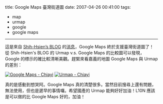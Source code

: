 title: Google Maps 臺灣街道圖
date: 2007-04-26 00:41:00
tags: 
- map
- urmap
- google
- google maps
---

這是來自 [Shih-Hsien’s BLOG](http://sanwangx.brain-c.com/) 的[消息](http://sanwangx.brain-c.com/archives/2007_04/25_283/)，Google Maps 終於支援臺灣街道圖了！從 Shih-Hsien's BLOG 的 Urmap v.s. Google Maps 的比較圖可以發現，Google 的標示的確比較清晰美觀。趕緊來看嘉義的地圖 Google Maps 與 Urmap 的差別：

[![Google Maps - Chiayi](http://farm1.static.flickr.com/199/472576546_c2c8f1539d.jpg)](http://www.flickr.com/photos/yurenju/472576546/ "Photo Sharing") [![Urmap - Chiayi](http://farm1.static.flickr.com/188/472576550_cfe7fe7a14.jpg)](http://www.flickr.com/photos/yurenju/472576550/ "Photo Sharing")

真的是感動到想哭阿。Google Maps 真的清楚很多。當然目前搜尋上還有問題，無法使用，但也是遲早的事情囉。希望國產的 Urmap 能夠好好加油！L10N 應該是可以做的比 Google Maps 好的，加油！